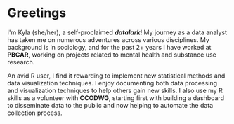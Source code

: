 # Greetings

I'm Kyla (she/her), a self-proclaimed ***datalark***! My journey as a data analyst has taken me on numerous adventures across various disciplines. My background is in sociology, and for the past 2+ years I have worked at **PBCAR**, working on projects related to mental health and substance use research.

An avid R user, I find it rewarding to implement new statistical methods and data visualization techniques. I enjoy documenting both data processing and visualization techniques to help others gain new skills. I also use my R skills as a volunteer with **CCODWG**, starting first with building a dashboard to disseminate data to the public and now helping to automate the data collection process. 
